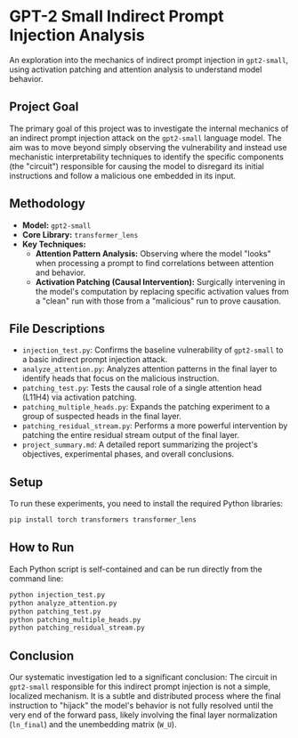 # GPT-2 Small Indirect Prompt Injection Analysis

An exploration into the mechanics of indirect prompt injection in `gpt2-small`, using activation patching and attention analysis to understand model behavior.

## Project Goal

The primary goal of this project was to investigate the internal mechanics of an indirect prompt injection attack on the `gpt2-small` language model. The aim was to move beyond simply observing the vulnerability and instead use mechanistic interpretability techniques to identify the specific components (the "circuit") responsible for causing the model to disregard its initial instructions and follow a malicious one embedded in its input.

## Methodology

*   **Model:** `gpt2-small`
*   **Core Library:** `transformer_lens`
*   **Key Techniques:**
    *   **Attention Pattern Analysis:** Observing where the model "looks" when processing a prompt to find correlations between attention and behavior.
    *   **Activation Patching (Causal Intervention):** Surgically intervening in the model's computation by replacing specific activation values from a "clean" run with those from a "malicious" run to prove causation.

## File Descriptions

*   `injection_test.py`: Confirms the baseline vulnerability of `gpt2-small` to a basic indirect prompt injection attack.
*   `analyze_attention.py`: Analyzes attention patterns in the final layer to identify heads that focus on the malicious instruction.
*   `patching_test.py`: Tests the causal role of a single attention head (L11H4) via activation patching.
*   `patching_multiple_heads.py`: Expands the patching experiment to a group of suspected heads in the final layer.
*   `patching_residual_stream.py`: Performs a more powerful intervention by patching the entire residual stream output of the final layer.
*   `project_summary.md`: A detailed report summarizing the project's objectives, experimental phases, and overall conclusions.

## Setup

To run these experiments, you need to install the required Python libraries:

```bash
pip install torch transformers transformer_lens
```

## How to Run

Each Python script is self-contained and can be run directly from the command line:

```bash
python injection_test.py
python analyze_attention.py
python patching_test.py
python patching_multiple_heads.py
python patching_residual_stream.py
```

## Conclusion

Our systematic investigation led to a significant conclusion: The circuit in `gpt2-small` responsible for this indirect prompt injection is not a simple, localized mechanism. It is a subtle and distributed process where the final instruction to "hijack" the model's behavior is not fully resolved until the very end of the forward pass, likely involving the final layer normalization (`ln_final`) and the unembedding matrix (`W_U`).
